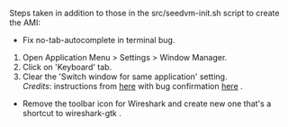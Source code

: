 Steps taken in addition to those in the src/seedvm-init.sh script to
create the AMI:

- Fix no-tab-autocomplete in terminal bug.   

1. Open Application Menu > Settings > Window Manager.    
2. Click on 'Keyboard' tab.   
3. Clear the 'Switch window for same application' setting.    
 _Credits_: instructions from
[here](https://askubuntu.com/questions/545540/terminal-autocomplete-doesnt-work-properly)
with bug confirmation
[here](https://www.starnet.com/xwin32kb/tab-key-not-working-when-using-xfce-desktop/)
.

- Remove the toolbar icon for Wireshark and create new one that's
a shortcut to wireshark-gtk .
